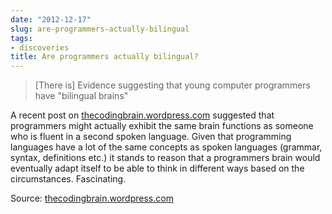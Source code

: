 ```yaml
---
date: "2012-12-17"
slug: are-programmers-actually-bilingual
tags:
- discoveries
title: Are programmers actually bilingual?
---
```


>[There is] Evidence suggesting that young computer programmers have "bilingual brains"

<!--more-->
A recent post on [thecodingbrain.wordpress.com](http://thecodingbrain.wordpress.com) suggested that programmers might actually exhibit the same brain functions as someone who is fluent in a second spoken language. Given that programming languages have a lot of the same concepts as spoken languages (grammar, syntax, definitions etc.) it stands to reason that a programmers brain would eventually adapt itself to be able to think in different ways based on the circumstances. Fascinating.

Source: [thecodingbrain.wordpress.com](http://thecodingbrain.wordpress.com)
